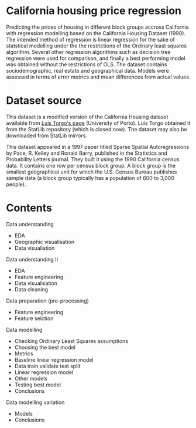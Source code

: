 # California housing price regression
Predicting the prices of housing in different block groups accross California with regression modelling based on the California Housing Dataset (1990). The intended method of regression is linear regression for the sake of statstical modelling under the the restrictions of the Ordinary least squares algorithm. Several other regression algorithms such as decision tree regression were used for comparison, and finally a best performing model was obtained without the restrictions of OLS. The dataset contains sociodemographic, real estate and geographical data. Models were assessed in terms of error metrics and mean differences from actual values.
 
 
 # Dataset source
 This dataset is a modified version of the California Housing dataset available from [Luís Torgo's page](https://www.dcc.fc.up.pt/~ltorgo/Regression/cal_housing.html) (University of Porto). Luís Torgo obtained it from the StatLib repository (which is closed now). The dataset may also be downloaded from StatLib mirrors.

This dataset appeared in a 1997 paper titled Sparse Spatial Autoregressions by Pace, R. Kelley and Ronald Barry, published in the Statistics and Probability Letters journal. They built it using the 1990 California census data. It contains one row per census block group. A block group is the smallest geographical unit for which the U.S. Census Bureau publishes sample data (a block group typically has a population of 600 to 3,000 people).

# Contents
Data understanding
- EDA
- Geographic visualisation
- Data visualiation

Data understanding II
- EDA
- Feature engineering
- Data visualisation
- Data cleaning

Data preparation (pre-processing)
- Feature engineering
- Feature selction

Data modelling 
- Checking Ordinary Least Squares assumptions
- Choosing the best model
- Metrics
- Baseline linear regression model
- Data train validate test split
- Linear regression model
- Other models
- Testing best model
- Conclusions

Data modelling variation
- Models
- Conclusions

